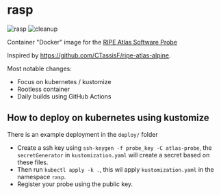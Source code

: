 # rasp

![rasp](https://github.com/bschapendonk/rasp/actions/workflows/rasp.yaml/badge.svg) ![cleanup](https://github.com/bschapendonk/rasp/actions/workflows/cleanup.yaml/badge.svg)


Container "Docker" image for the [RIPE Atlas Software Probe](https://github.com/RIPE-NCC/ripe-atlas-software-probe)

Inspired by https://github.com/CTassisF/ripe-atlas-alpine.

Most notable changes:
* Focus on kubernetes / kustomize
* Rootless container
* Daily builds using GitHub Actions

## How to deploy on kubernetes using kustomize

There is an example deployment in the `deploy/` folder

* Create a ssh key using `ssh-keygen -f probe_key -C atlas-probe`, the `secretGenerator` in `kustomization.yaml` will create a secret based on these files.
* Then run `kubectl apply -k .`, this wil apply `kustomization.yaml` in the namespace `rasp`.
* Register your probe using the public key.
